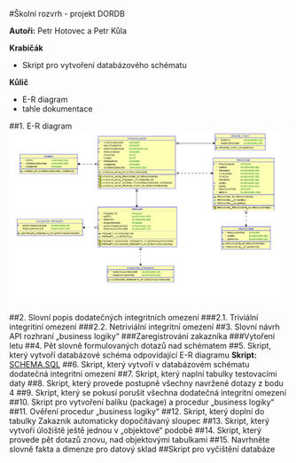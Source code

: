 #Školní rozvrh - projekt DORDB

**Autoři:** Petr Hotovec a Petr Kůla

**Krabičák**

- Skript pro vytvoření databázového schématu

**Kůlič**

- E-R diagram
- tahle dokumentace

##1. E-R diagram
![ERdiagram](01_ER_model.PNG)

##2. Slovní popis dodatečných integritních omezení
###2.1. Triviální integritiní omezení
###2.2. Netriviální integritní omezení
##3. Slovní návrh API rozhraní „business logiky“
###Zaregistrování zakazníka
###Vytoření letu
##4. Pět slovně formulovaných dotazů nad schématem
##5. Skript, který vytvoří databázové schéma odpovídající E-R diagramu
**Skript:** [SCHEMA.SQL](../SQL/SCHEMA.SQL)
##6. Skript, který vytvoří v databázovém schématu dodatečná integritní omezení
##7. Skript, který naplní tabulky testovacími daty
##8. Skript, který provede postupně všechny navržené dotazy z bodu 4
##9. Skript, který se pokusí porušit všechna dodatečná integritní omezení
##10. Skript pro vytvoření balíku (package) a procedur „business logiky“
##11. Ověření procedur „business logiky“
##12. Skript, který doplní do tabulky Zakaznik automaticky dopočítávaný sloupec
##13. Skript, který vytvoří úložiště ještě jednou v „objektové“ podobě
##14. Skript, který provede pět dotazů znovu, nad objektovými tabulkami
##15. Navrhněte slovně fakta a dimenze pro datový sklad
##Skript pro vyčištění databáze